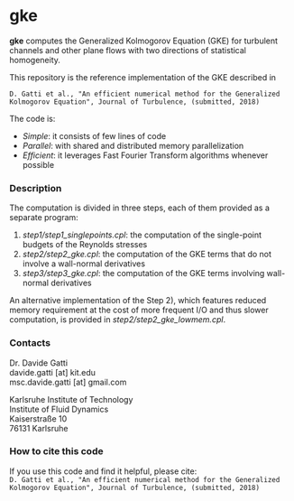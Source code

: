 # gke
**gke** computes the Generalized Kolmogorov Equation (GKE) for turbulent channels and other plane flows with two directions of statistical homogeneity.  

This repository is the reference implementation of the GKE described in

``` D. Gatti et al., "An efficient numerical method for the Generalized Kolmogorov Equation", Journal of Turbulence, (submitted, 2018) ```

The code is:
* *Simple*: it consists of few lines of code 
* *Parallel*: with shared and distributed memory parallelization
* *Efficient*: it leverages Fast Fourier Transform algorithms whenever possible


### Description

The computation is divided in three steps, each of them provided as a separate program:
1) *step1/step1_singlepoints.cpl*: the computation of the single-point budgets of the Reynolds stresses
2) *step2/step2_gke.cpl*: the computation of the GKE terms that do not involve a wall-normal derivatives
3) *step3/step3_gke.cpl*: the computation of the GKE terms involving wall-normal derivatives

An alternative implementation of the Step 2), which features reduced memory requirement at the cost of more frequent I/O and thus slower computation, is provided in *step2/step2_gke_lowmem.cpl*. 

### Contacts

Dr. Davide Gatti  
davide.gatti [at] kit.edu  
msc.davide.gatti [at] gmail.com  

Karlsruhe Institute of Technology  
Institute of Fluid Dynamics  
Kaiserstraße 10  
76131 Karlsruhe  

### How to cite this code

If you use this code and find it helpful, please cite:  
``` D. Gatti et al., "An efficient numerical method for the Generalized Kolmogorov Equation", Journal of Turbulence, (submitted, 2018) ```
